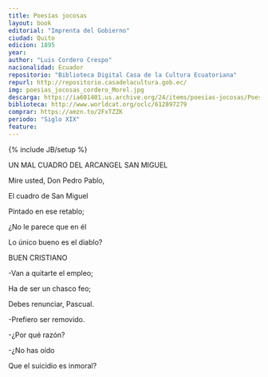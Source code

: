 ```yaml
---
title: Poesías jocosas
layout: book
editorial: "Imprenta del Gobierno"
ciudad: Quito
edicion: 1895
year: 
author: "Luis Cordero Crespo"
nacionalidad: Ecuador
repositorio: "Biblioteca Digital Casa de la Cultura Ecuatoriana"
repurl: http://repositorio.casadelacultura.gob.ec/
img: poesias_jocosas_cordero_Morel.jpg
descarga: https://ia601401.us.archive.org/24/items/poesias-jocosas/Poes%C3%ADas%20jocosas.pdf
biblioteca: http://www.worldcat.org/oclc/612897279
comprar: https://amzn.to/2FxTZZK
periodo: "Siglo XIX"
feature: 
---
```

{% include JB/setup %}

UN MAL CUADRO DEL ARCANGEL SAN MIGUEL

Mire usted, Don Pedro Pablo,
 
El cuadro de San Miguel
 
Pintado en ese retablo;
 
¿No le parece que en él
 
Lo único bueno es el diablo?


BUEN CRISTIANO
 
-Van a quitarte el empleo;
 
Ha de ser un chasco feo;
 
Debes renunciar, Pascual.
 
-Prefiero ser removido.
 
-¿Por qué razón?
 
-¿No has oído
 
Que el suicidio es inmoral? 
